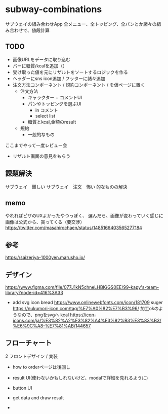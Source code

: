 # subway-combinations
サブウェイの組み合わせApp
全メニュー、全トッピング、全パンとか諸々の組み合わせで、値段計算

## TODO
- 画像URLをデータに取り込む
- バーに糖質/kcalを追加（）
- 受け取った値を元にリザルトをソートするロジックを作る
- ヘッダーにsns icon追加 / フッターに諸々追加
- 注文方法コンポーネント / 規約コンポーネント / を仮ページに置く
  - 注文方法
    - キャラクター + コメントUI
    - パンやトッピングを選ぶUI
      - in コメント
      - select list
    - 糖質とkcal,金額のresult
  - 規約
    - 一般的なもの

ここまでやって一度レビュー会
- リザルト画面の意見をもらう

## 課題解決
サブウェイ　難しい
サブウェイ　注文　怖い
的なものの解決

## memo
やれればピザのUXよかったやつっぽく、
選んだら、画像が変わっていく感じに画像は公式から、貰ってくる（要交渉）
https://twitter.com/masahirochaen/status/1485166403565277184

## 参考
https://saizeriya-1000yen.marusho.io/

## デザイン
https://www.figma.com/file/077J1kN5chneLHBlGGS0EE/99-kapy's-team-library?node-id=416%3A33

- add svg icon
  bread https://www.onlinewebfonts.com/icon/181709
  suger https://nukumori-icon.com/tag/%E7%A0%82%E7%B3%96/
    加工okのようなので、pngをsvgへ
  kcal https://icon-icons.com/ja/%E3%82%A2%E3%82%A4%E3%82%B3%E3%83%B3/%E6%9C%A8-%E7%81%AB/144657

## フローチャート

2 フロントデザイン / 実装
- how to orderページは後回し

- result UI(使わないかもしれないけど、modalで詳細を見れるように)
- button UI
- get data and draw result
-
